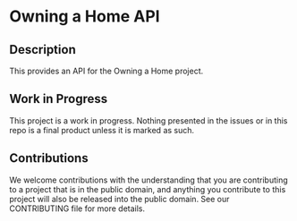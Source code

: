 # Owning a Home API


## Description

This provides an API for the Owning a Home project. 

## Work in Progress

This project is a work in progress. Nothing presented in the issues or in this
repo is a final product unless it is marked as such. 

## Contributions

We welcome contributions with the understanding that you are contributing to a
project that is in the public domain, and anything you contribute to this
project will also be released into the public domain. See our CONTRIBUTING file
for more details. 

